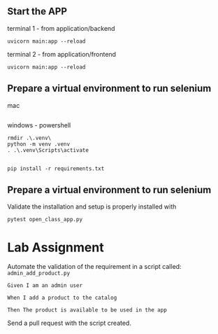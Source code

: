 ## Start the APP

terminal 1 - from application/backend
```
uvicorn main:app --reload
```


terminal 2 - from application/frontend
```
uvicorn main:app --reload
```


## Prepare a virtual environment to run selenium


mac
```shell

```

windows - powershell
```shell
rmdir .\.venv\
python -m venv .venv
. .\.venv\Scripts\activate


pip install -r requirements.txt

```

## Prepare a virtual environment to run selenium

Validate the installation and setup is properly installed with

```shell
pytest open_class_app.py
```



# Lab Assignment

Automate the validation of the requirement in a script called: `admin_add_product.py`

```
Given I am an admin user​

When I add a product to the catalog​

Then The product is available to be used in the app
```


Send a pull request with the script created.